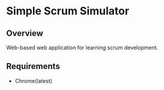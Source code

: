 # Simple Scrum Simulator

## Overview
Web-based web application for learning scrum development.

## Requirements
- Chrome(latest)
